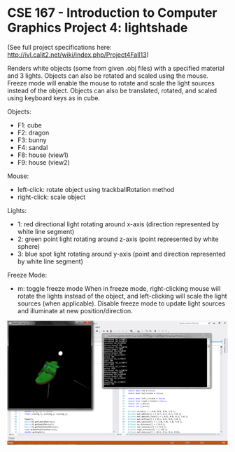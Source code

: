 CSE 167 - Introduction to Computer Graphics
Project 4: lightshade
==========

(See full project specifications here: http://ivl.calit2.net/wiki/index.php/Project4Fall13)

Renders white objects (some from given .obj files) with a specified material and 3 lights.
Objects can also be rotated and scaled using the mouse.
Freeze mode will enable the mouse to rotate and scale the light sources instead of the object.
Objects can also be translated, rotated, and scaled using keyboard keys as in cube.

Objects:
* F1: cube
* F2: dragon
* F3: bunny
* F4: sandal
* F8: house (view1)
* F9: house (view2)

Mouse:
* left-click: rotate object using trackballRotation method
* right-click: scale object

Lights:
* 1: red directional light rotating around x-axis (direction represented by white line segment)
* 2: green point light rotating around z-axis (point represented by white sphere)
* 3: blue spot light rotating around y-axis (point and direction represented by white line segment)

Freeze Mode:
* m: toggle freeze mode
When in freeze mode, right-clicking mouse will rotate the lights instead of the object, and left-clicking will scale the light sources (when applicable). Disable freeze mode to update light sources and illuminate at new position/direction.


![sandal with all 3 lights](lightshade.png)
